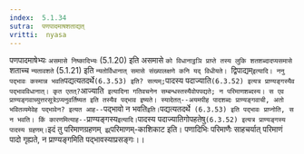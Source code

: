 ```yaml
---
index:  5.1.34
sutra:  पणपादमाषशताद्यत्
vritti:  nyasa
---
```


पणपादमाषेभ्यः `असमासे निष्कादिभ्यः` (5.1.20) इति असमासे `को विधानाट्ठञि प्राप्ते तस्य लुकि शतशब्दादप्यसमासे `शताच्च `न्यतावशते` (5.1.21) इति `न्यतोर्विधानात् समासे संख्यालक्षणे कनि यद् विधीयते। `द्विपाद्यम्` इत्यादि। ननु पद्भावः कस्मान्न भवति `पद्यत्यतदर्थे` (6.3.53) इति? सत्यम्; `पादस्य पदाज्याति` (6.3.52) इत्यत्र प्राण्यङ्गस्यैव पद्भावविधानात्। कृत एतत्? `आज्याति` इत्यादिना गतिवचनेन सम्बन्धस्तस्यैवोपपद्यते; न परिमाणशब्दस्य। स एव प्राण्यङ्गवाच्युत्तरसूत्रेऽप्यनुवर्तिष्यत इति तस्यैव पद्भाव इष्यते। स्यादेतत्--अयमपीह पादशब्दः प्राण्यङ्गवाची, अतो भवितव्यमेवेह पद्भावेन? इत्यत आह--`पद्भावो न भवति` इति। `पद्यत्यतदर्थे` (6.3.53) इति पद्भावः प्राप्नोति, स न भवति। किं कारणमित्याह--`प्राण्यङ्गस्य` इत्यादि। `पादस्य पदाज्यातिगोपहतेषु` (6.3.52) इत्यत्र प्राण्यङ्गस्य पादस्य ग्रहणम्। `इदं तु परिमाणग्रहणम्` झ्र्`परिमाणम्-काशिकाट इति। पणादिभिः परिमाणैः साहचर्यात् परिमाणं पादो गृह्यते, न प्राण्यङ्गमिति पद्भावस्याप्रसङ्गः।।

